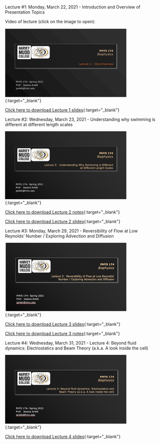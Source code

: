 Lecture #1: Monday, March 22, 2021 - Introduction and Overview of Presentation Topics

Video of lecture (click on the image to open):

[<img src="images/Ph174-lect1.png" alt="intro" width="400"/>](https://drive.google.com/file/d/1UQvSS9e-fB56iaaZ6GmNFWkBDsYrd9M8/view?usp=sharing){:target="_blank"} 

[Click here to download Lecture 1 slides](https://drive.google.com/file/d/1j4kWxab2vvs-LTymFc3YzUSofVjUYalJ/view?usp=sharing){:target="_blank"}


Lecture #2: Wednesday, March 23, 2021 - Understanding why swimming is different at different length scales

[<img src="images/Ph174-lect2.png" alt="intro" width="400"/>](https://drive.google.com/file/d/1lpP4_D45WdUCTd1omAJEn1K0enWov9K9/view?usp=sharing){:target="_blank"} 

[Click here to download Lecture 2 notes](https://drive.google.com/file/d/1a_M20OadAcegLKflYTUKGvh3W2zSAZx0/view?usp=sharing){:target="_blank"}

[Click here to download Lecture 2 slides](https://drive.google.com/file/d/1LB1WSayiKOVfLZkkN6H-NCOQifIxu5A_/view?usp=sharing){:target="_blank"}

Lecture #3: Monday, March 29, 2021 - Reversibility of Flow at Low Reynolds’ Number / Exploring Advection and Diffusion

[<img src="images/lect3.png" alt="intro" width="400"/>](https://drive.google.com/file/d/1oVM_cfgddK-NWgOWJOsxyCdt83C7jHvj/view?usp=sharing){:target="_blank"} 

[Click here to download Lecture 3 slides](https://drive.google.com/file/d/1SM7K3BPCaTXpSOq2ImkY0mJ5cRH1XPwQ/view?usp=sharing){:target="_blank"}

[Click here to download Lecture 3 notes](https://drive.google.com/file/d/13cMLfxy6VptjxvsGPH7yFTlJml2LTZfV/view?usp=sharing){:target="_blank"}

Lecture #4: Wednesday, March 31, 2021 - Lecture 4: Beyond fluid dynamics: Electrostatics and Beam Theory (a.k.a. A look inside the cell)

<!---I apologize - the recording is missing the first 2 slides as I was late to turn on the recording. Hopefully those slides are fairly self explanatory and can be seen in the slide deck. Also for this recording you will need the following passcode: 38P0XVU#  
[<img src="images/lect4.png" alt="intro" width="400"/>](https://hmc-edu.zoom.us/rec/share/zUDYAvIl98L_dCy3aOA7ZOZzGekVjNVzfJ0SKGHK3Ke013nMJt2-b_qAqj3nBozo.Tka_kPBpGUvNSw-n){:target="_blank"}--->

[<img src="images/lect4.png" alt="intro" width="400"/>](https://drive.google.com/file/d/1060xtrMtQ6jMSXd4zQqw4HfYsGODwF5W/view?usp=sharing){:target="_blank"}

[Click here to download Lecture 4 slides](https://drive.google.com/file/d/1PPfIS1SEwyKXIHp5ahq83CpREfXOKong/view?usp=sharing){:target="_blank"}





